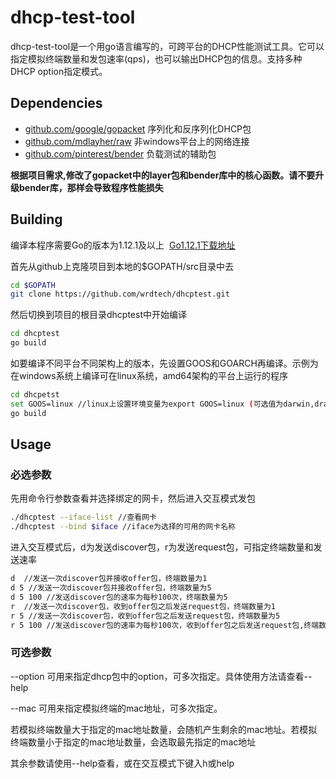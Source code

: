 dhcp-test-tool
=======
dhcp-test-tool是一个用go语言编写的，可跨平台的DHCP性能测试工具。它可以指定模拟终端数量和发包速率(qps)，也可以输出DHCP包的信息。支持多种DHCP option指定模式。

## Dependencies

* [github.com/google/gopacket](https://github.com/google/gopacket) 序列化和反序列化DHCP包
* [github.com/mdlayher/raw](https://github.com/mdlayher/raw) 非windows平台上的网络连接
* [github.com/pinterest/bender](https://github.com/pinterest/bender) 负载测试的辅助包

**根据项目需求,修改了gopacket中的layer包和bender库中的核心函数。请不要升级bender库，那样会导致程序性能损失**
  
## Building

编译本程序需要Go的版本为1.12.1及以上&nbsp;&nbsp;[Go1.12.1下载地址](https://golang.org/dl/)


首先从github上克隆项目到本地的$GOPATH/src目录中去
```sh
cd $GOPATH
git clone https://github.com/wrdtech/dhcptest.git
```

然后切换到项目的根目录dhcptest中开始编译
```sh
cd dhcptest
go build
```
如要编译不同平台不同架构上的版本，先设置GOOS和GOARCH再编译。示例为在windows系统上编译可在linux系统，amd64架构的平台上运行的程序
```sh 
cd dhcpetst
set GOOS=linux //linux上设置环境变量为export GOOS=linux (可选值为darwin,dragonfly,freebsd,netbsd,openbsd)
go build
```

## Usage

### **必选参数**
先用命令行参数查看并选择绑定的网卡，然后进入交互模式发包
```sh 
./dhcptest --iface-list //查看网卡
./dhcptest --bind $iface //iface为选择的可用的网卡名称
```
进入交互模式后，d为发送discover包，r为发送request包，可指定终端数量和发送速率
```sh 
d  //发送一次discover包并接收offer包，终端数量为1
d 5 //发送一次discover包并接收offer包，终端数量为5
d 5 100 //发送discover包的速率为每秒100次，终端数量为5
r  //发送一次discover包，收到offer包之后发送request包，终端数量为1
r 5 //发送一次discover包，收到offer包之后发送request包，终端数量为5
r 5 100 //发送discover包的速率为每秒100次，收到offer包之后发送request包,终端数量为5
```

### **可选参数**
--option 可用来指定dhcp包中的option，可多次指定。具体使用方法请查看--help

--mac    可用来指定模拟终端的mac地址，可多次指定。

若模拟终端数量大于指定的mac地址数量，会随机产生剩余的mac地址。若模拟终端数量小于指定的mac地址数量，会选取最先指定的mac地址

其余参数请使用--help查看，或在交互模式下键入h或help
